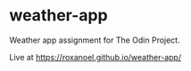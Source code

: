 # weather-app
Weather app assignment for The Odin Project.

Live at https://roxanoel.github.io/weather-app/
